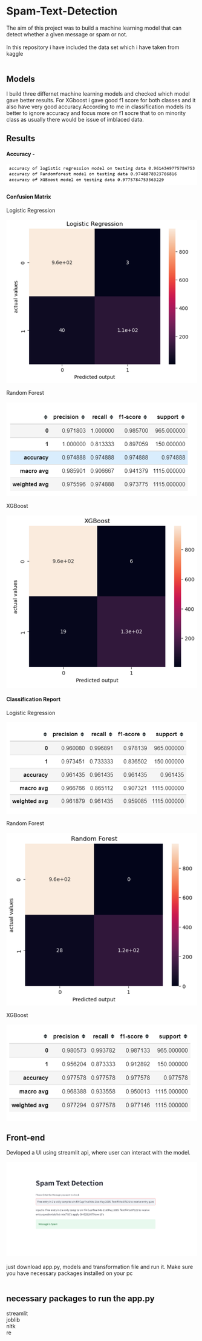 # Spam-Text-Detection

The aim of this project was to build a machine learning model that can detect whether a given message or spam or not.<br /><br />
In this repository i have included the data set which i have taken from kaggle<br /><br />

## Models 

I build three differnet machine learning models and checked which model gave better results. For XGboost i gave good f1 score for both classes and it also have very good accuracy.According to me in classification models its better to ignore accuracy and focus more on f1 socre that to on minority class as usually there would be issue of imblaced data.

## Results 

#### Accuracy - 
![alt text](https://github.com/NikhilK-crypto/Spam-Text-Detection/blob/main/Images/accuracy.png)

#### Confusion Matrix
Logistic Regression<br /><br />
![alt text](https://github.com/NikhilK-crypto/Spam-Text-Detection/blob/main/Images/logistic_matrx.png)

Random Forest <br /><br />
![alt text](https://github.com/NikhilK-crypto/Spam-Text-Detection/blob/main/Images/randomforest.png)

XGBoost <br /><br />
![alt text](https://github.com/NikhilK-crypto/Spam-Text-Detection/blob/main/Images/XGBoost_matrix.png)

#### Classification Report

Logistic Regression<br /><br />
![alt text](https://github.com/NikhilK-crypto/Spam-Text-Detection/blob/main/Images/Logistic%20Regression.png)

Random Forest <br /><br />
![alt text](https://github.com/NikhilK-crypto/Spam-Text-Detection/blob/main/Images/Random_matrix.png)

XGBoost <br /><br />
![alt text](https://github.com/NikhilK-crypto/Spam-Text-Detection/blob/main/Images/XGboost.png)

## Front-end 
Devloped a UI using streamlit api, where user can interact with the model. <br /><br />
![alt text](https://github.com/NikhilK-crypto/Spam-Text-Detection/blob/main/Images/Screenshot%20(37).png)
<br /><br />just download app.py, models and transformation file and run it. Make sure you have necessary packages installed on your pc <br /><br />


## necessary packages to run the app.py 
streamlit<br />
joblib<br />
nltk<br />
re <br />


